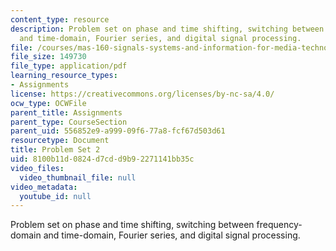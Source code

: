 ```yaml
---
content_type: resource
description: Problem set on phase and time shifting, switching between frequency-domain
  and time-domain, Fourier series, and digital signal processing.
file: /courses/mas-160-signals-systems-and-information-for-media-technology-fall-2007/8100b11d0824d7cdd9b92271141bb35c_ps2.pdf
file_size: 149730
file_type: application/pdf
learning_resource_types:
- Assignments
license: https://creativecommons.org/licenses/by-nc-sa/4.0/
ocw_type: OCWFile
parent_title: Assignments
parent_type: CourseSection
parent_uid: 556852e9-a999-09f6-77a8-fcf67d503d61
resourcetype: Document
title: Problem Set 2
uid: 8100b11d-0824-d7cd-d9b9-2271141bb35c
video_files:
  video_thumbnail_file: null
video_metadata:
  youtube_id: null
---
```

Problem set on phase and time shifting, switching between frequency-domain and time-domain, Fourier series, and digital signal processing.